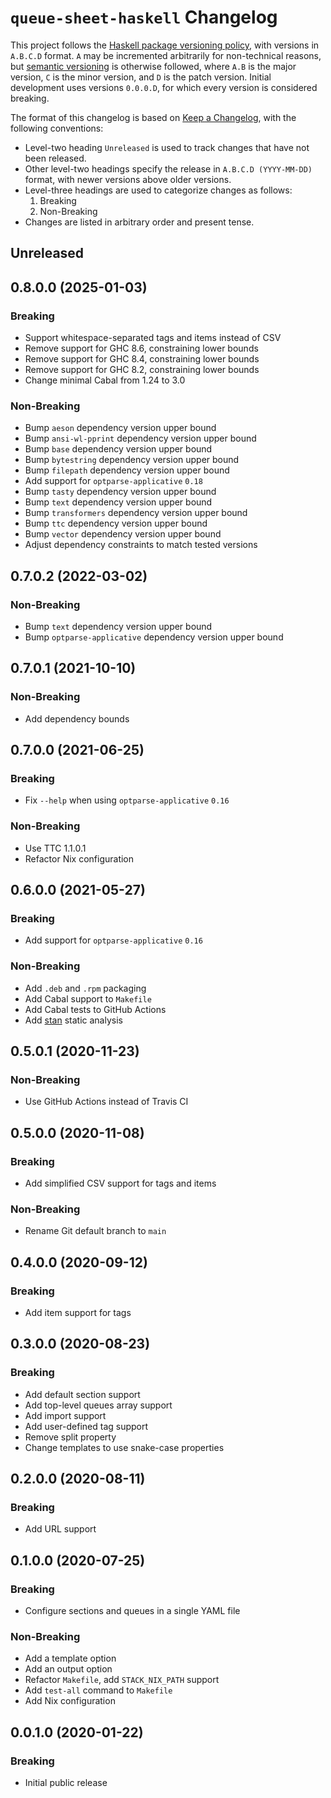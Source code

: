 # `queue-sheet-haskell` Changelog

This project follows the [Haskell package versioning policy][PVP], with
versions in `A.B.C.D` format.  `A` may be incremented arbitrarily for
non-technical reasons, but [semantic versioning][SemVer] is otherwise
followed, where `A.B` is the major version, `C` is the minor version, and `D`
is the patch version.  Initial development uses versions `0.0.0.D`, for which
every version is considered breaking.

[PVP]: <https://pvp.haskell.org/>
[SemVer]: <https://semver.org/>

The format of this changelog is based on [Keep a Changelog][KaC], with the
following conventions:

* Level-two heading `Unreleased` is used to track changes that have not been
  released.
* Other level-two headings specify the release in `A.B.C.D (YYYY-MM-DD)`
  format, with newer versions above older versions.
* Level-three headings are used to categorize changes as follows:
    1. Breaking
    2. Non-Breaking
* Changes are listed in arbitrary order and present tense.

[KaC]: <https://keepachangelog.com/en/1.0.0/>

## Unreleased

## 0.8.0.0 (2025-01-03)

### Breaking

* Support whitespace-separated tags and items instead of CSV
* Remove support for GHC 8.6, constraining lower bounds
* Remove support for GHC 8.4, constraining lower bounds
* Remove support for GHC 8.2, constraining lower bounds
* Change minimal Cabal from 1.24 to 3.0

### Non-Breaking

* Bump `aeson` dependency version upper bound
* Bump `ansi-wl-pprint` dependency version upper bound
* Bump `base` dependency version upper bound
* Bump `bytestring` dependency version upper bound
* Bump `filepath` dependency version upper bound
* Add support for `optparse-applicative` `0.18`
* Bump `tasty` dependency version upper bound
* Bump `text` dependency version upper bound
* Bump `transformers` dependency version upper bound
* Bump `ttc` dependency version upper bound
* Bump `vector` dependency version upper bound
* Adjust dependency constraints to match tested versions

## 0.7.0.2 (2022-03-02)

### Non-Breaking

* Bump `text` dependency version upper bound
* Bump `optparse-applicative` dependency version upper bound

## 0.7.0.1 (2021-10-10)

### Non-Breaking

* Add dependency bounds

## 0.7.0.0 (2021-06-25)

### Breaking

* Fix `--help` when using `optparse-applicative` `0.16`

### Non-Breaking

* Use TTC 1.1.0.1
* Refactor Nix configuration

## 0.6.0.0 (2021-05-27)

### Breaking

* Add support for `optparse-applicative` `0.16`

### Non-Breaking

* Add `.deb` and `.rpm` packaging
* Add Cabal support to `Makefile`
* Add Cabal tests to GitHub Actions
* Add [stan](https://hackage.haskell.org/package/stan) static analysis

## 0.5.0.1 (2020-11-23)

### Non-Breaking

* Use GitHub Actions instead of Travis CI

## 0.5.0.0 (2020-11-08)

### Breaking

* Add simplified CSV support for tags and items

### Non-Breaking

* Rename Git default branch to `main`

## 0.4.0.0 (2020-09-12)

### Breaking

* Add item support for tags

## 0.3.0.0 (2020-08-23)

### Breaking

* Add default section support
* Add top-level queues array support
* Add import support
* Add user-defined tag support
* Remove split property
* Change templates to use snake-case properties

## 0.2.0.0 (2020-08-11)

### Breaking

* Add URL support

## 0.1.0.0 (2020-07-25)

### Breaking

* Configure sections and queues in a single YAML file

### Non-Breaking

* Add a template option
* Add an output option
* Refactor `Makefile`, add `STACK_NIX_PATH` support
* Add `test-all` command to `Makefile`
* Add Nix configuration

## 0.0.1.0 (2020-01-22)

### Breaking

* Initial public release
